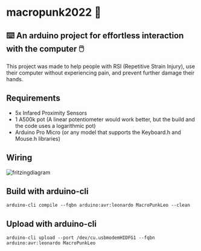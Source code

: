 # macropunk2022 🙏
## ⌨️ An arduino project for effortless interaction with the computer 🖱️

This project was made to help people with RSI (Repetitive Strain Injury), use their computer without experiencing pain, and prevent further damage their hands. 

## Requirements
- 5x Infared Proximity Sensors
- 1 A500k pot (A linear potentiometer would work better, but the build and the code uses a logarithmic pot)
- Arduino Pro Micro (or any model that supports the Keyboard.h and Mouse.h libraries)

## Wiring
![fritzingdiagram](https://i.imgur.com/6eC7UHg.png)

## Build with arduino-cli

    arduino-cli compile --fqbn arduino:avr:leonardo MacroPunkLeo --clean

## Upload with arduino-cli

    arduino-cli upload --port /dev/cu.usbmodemHIDFG1 --fqbn arduino:avr:leonardo MacroPunkLeo

